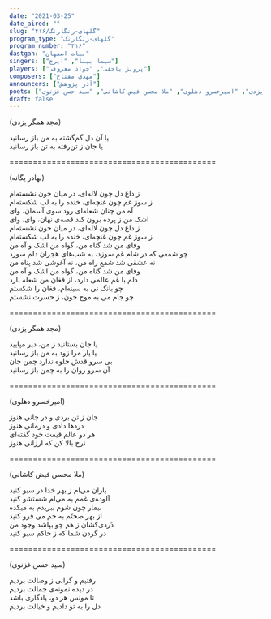 ```yaml
---
date: "2021-03-25"
date_aired: ""
slug: "گلهای-رنگارنگ/۴۱۶"
program_type: "گلهای-رنگارنگ"
program_number: "۴۱۶"
dastgah: "بیات اصفهان"
singers: ["سیما بینا", "ایرج"]
players: ["پرویز یاحقی", "جواد معروفی"]
composers: ["مهدی مفتاح"]
announcers: ["آذر پژوهش"]
poets: ["بهادر یگانه", "مجد همگر یزدی", "امیرخسرو دهلوی", "ملا محسن فیض کاشانی", "سید حسن غزنوی"]
draft: false
---
```


(مجد همگر یزدی)  

یا آن دل گم‌گشته به من باز رسانید  
یا جان ز تن‌رفته به تن باز رسانید  

============================================  

(بهادر یگانه)  

ز داغ دل چون لاله‌ای، در میان خون نشسته‌ام  
ز سوز غم چون غنچه‌ای، خنده را به لب شکسته‌ام  
آه من چنان شعله‌ای رود سوی آسمان، وای  
اشک من ز پرده برون کند قصه‌ی نهان، وای، وای  
ز داغ دل چون لاله‌ای، در میان خون نشسته‌ام  
ز سوز غم چون غنچه‌ای، خنده را به لب شکسته‌ام  
وفای من شد گناه من، گواه من اشک و آه من  
چو شمعی که در شام غم سوزد، به شب‌های هجران دلم سوزد  
نه عشقی شد شمع راه من، نه آغوشی شد پناه من  
وفای من شد گناه من، گواه من اشک و آه من  
دلم با غم عالمی دارد، از فغان من شعله بارد  
چو بانگ نی به سینه‌ام، فغان را شکستم  
چو جام می به موج خون، ز حسرت نشستم  

============================================  

(مجد همگر یزدی)  

یا جان بستانید ز من، دیر مپایید  
یا یار مرا زود به من باز رسانید  
بی سرو قدش جلوه ندارد چمن جان  
آن سرو روان را به چمن باز رسانید  

============================================  

(امیرخسرو دهلوی)  

جان ز تن بردی و در جانی هنوز  
دردها دادی و درمانی هنوز  
هر دو عالم قیمت خود گفته‌ای  
نرخ بالا کن که ارزانی هنوز  

============================================  

(ملا محسن فیض کاشانی)  

یاران می‌ام ز بهر خدا در سبو کنید  
آلوده‌ی غمم به می‌ام شستشو کنید  
بیمار چون شوم ببریدم به میکده  
از بهر صحتّم به خم می فرو کنید  
دُردی‌کشان ز هم چو بپاشد وجود من  
در گردن شما که ز خاکم سبو کنید  

============================================  

(سید حسن غزنوی)  

رفتیم و گرانی ز وصالت بردیم  
در دیده نمونه‌ی جمالت بردیم  
تا مونس هر دو، یادگاری باشد  
دل را به تو دادیم و خیالت بردیم  
